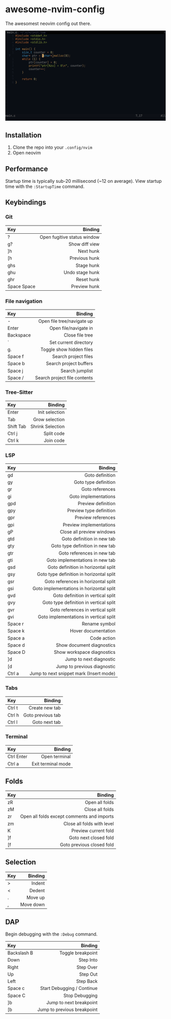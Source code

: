 # awesome-nvim-config

The awesomest neovim config out there.

![Screenshot of config](preview.png)

## Installation

1. Clone the repo into your `.config/nvim`
2. Open neovim

## Performance

Startup time is typically sub-20 millisecond (~12 on average). View startup time
with the `:StartupTime` command.

## Keybindings

### Git

| Key         |                     Binding |
| :---------- | --------------------------: |
| ?           | Open fugitive status window |
| g?          |              Show diff view |
| ]h          |                   Next hunk |
| [h          |               Previous hunk |
| ghs         |                  Stage hunk |
| ghu         |             Undo stage hunk |
| ghr         |                  Reset hunk |
| Space Space |                Preview hunk |

### File navigation

| Key       |                      Binding |
| :-------- | ---------------------------: |
| -         |   Open file tree/navigate up |
| Enter     |        Open file/navigate in |
| Backspace |              Close file tree |
| `         |        Set current directory |
| g.        |     Toggle show hidden files |
| Space f   |         Search project files |
| Space b   |       Search project buffers |
| Space j   |              Search jumplist |
| Space /   | Search project file contents |

### Tree-Sitter

| Key       |          Binding |
| :-------- | ---------------: |
| Enter     |   Init selection |
| Tab       |   Grow selection |
| Shift Tab | Shrink Selection |
| Ctrl j    |       Split code |
| Ctrl k    |        Join code |

### LSP

| Key     |                                  Binding |
| :------ | ---------------------------------------: |
| gd      |                          Goto definition |
| gy      |                     Goto type definition |
| gr      |                          Goto references |
| gi      |                     Goto implementations |
| gpd     |                       Preview definition |
| gpy     |                  Preview type definition |
| gpr     |                       Preview references |
| gpi     |                  Preview implementations |
| gP      |                Close all preview windows |
| gtd     |               Goto definition in new tab |
| gty     |          Goto type definition in new tab |
| gtr     |               Goto references in new tab |
| gti     |          Goto implementations in new tab |
| gsd     |      Goto definition in horizontal split |
| gsy     | Goto type definition in horizontal split |
| gsr     |      Goto references in horizontal split |
| gsi     | Goto implementations in horizontal split |
| gvd     |        Goto definition in vertical split |
| gvy     |   Goto type definition in vertical split |
| gvr     |        Goto references in vertical split |
| gvi     |   Goto implementations in vertical split |
| Space r |                            Rename symbol |
| Space k |                      Hover documentation |
| Space a |                              Code action |
| Space d |                Show document diagnostics |
| Space D |               Show workspace diagnostics |
| \]d     |                  Jump to next diagnostic |
| \[d     |              Jump to previous diagnostic |
| Ctrl a  |  Jump to next snippet mark (Insert mode) |

### Tabs

| Key    |           Binding |
| :----- | ----------------: |
| Ctrl t |    Create new tab |
| Ctrl h | Goto previous tab |
| Ctrl l |     Goto next tab |

### Terminal

| Key        |            Binding |
| :--------- | -----------------: |
| Ctrl Enter |      Open terminal |
| Ctrl a     | Exit terminal mode |

## Folds

| Key |                                    Binding |
| :-- | -----------------------------------------: |
| zR  |                             Open all folds |
| zM  |                            Close all folds |
| zr  | Open all folds except comments and imports |
| zm  |                 Close all folds with level |
| K   |                       Preview current fold |
| ]f  |                      Goto next closed fold |
| [f  |                  Goto previous closed fold |

## Selection

| Key |   Binding |
| :-- | --------: |
| >   |    Indent |
| <   |    Dedent |
| .   |   Move up |
| ,   | Move down |

## DAP

Begin debugging with the `:Debug` command.

| Key         |                     Binding |
| :---------- | --------------------------: |
| Backslash B |           Toggle breakpoint |
| Down        |                   Step Into |
| Right       |                   Step Over |
| Up          |                    Step Out |
| Left        |                   Step Back |
| Space c     |  Start Debugging / Continue |
| Space C     |              Stop Debugging |
| ]b          |     Jump to next breakpoint |
| [b          | Jump to previous breakpoint |

